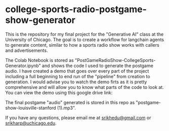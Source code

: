 # college-sports-radio-postgame-show-generator
This is the repository for my final project for the "Generative AI" class at the University of Chicago. The goal is to create a workflow for langchain agents to generate content, similar to how a sports radio show works with callers and advertisements.

The Colab Notebook is stored as "PostGameRadioShow-CollegeSports-Generator.ipynb" and shows the code I used to generate the postgame audio. I have created a demo that goes over every part of the project including a full beginning to end run of the "pipeline" from creation to generation. I would advise you to watch the demo firts as it is pretty comprehensive and will allow you to know what parts of the code to look at. You can view the demo using this google drive link: 

The final postgame "audio" generated is stored in this repo as "postgame-show-louisville-stanford (1).mp3".

If you have any questions, please email me at srikhedu@gmail.com or srikharp@uchicago.edu.
